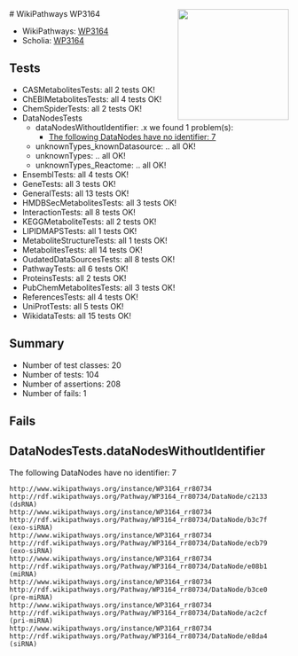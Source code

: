 <img style="float: right; width: 200px" src="https://upload.wikimedia.org/wikipedia/commons/thumb/8/83/Wplogo_with_text_500.png/640px-Wplogo_with_text_500.png" />
# WikiPathways WP3164

* WikiPathways: [WP3164](https://wikipathways.org/pathways/WP3164)
* Scholia: [WP3164](https://scholia.toolforge.org/wikipathways/WP3164)
## Tests
* CASMetabolitesTests: all 2 tests OK!
* ChEBIMetabolitesTests: all 4 tests OK!
* ChemSpiderTests: all 2 tests OK!
* DataNodesTests
    * dataNodesWithoutIdentifier: .x we found 1 problem(s):
        * [The following DataNodes have no identifier: 7](#d2d32fa6)
    * unknownTypes_knownDatasource: .. all OK!
    * unknownTypes: .. all OK!
    * unknownTypes_Reactome: .. all OK!
* EnsemblTests: all 4 tests OK!
* GeneTests: all 3 tests OK!
* GeneralTests: all 13 tests OK!
* HMDBSecMetabolitesTests: all 3 tests OK!
* InteractionTests: all 8 tests OK!
* KEGGMetaboliteTests: all 2 tests OK!
* LIPIDMAPSTests: all 1 tests OK!
* MetaboliteStructureTests: all 1 tests OK!
* MetabolitesTests: all 14 tests OK!
* OudatedDataSourcesTests: all 8 tests OK!
* PathwayTests: all 6 tests OK!
* ProteinsTests: all 2 tests OK!
* PubChemMetabolitesTests: all 3 tests OK!
* ReferencesTests: all 4 tests OK!
* UniProtTests: all 5 tests OK!
* WikidataTests: all 15 tests OK!


## Summary

* Number of test classes: 20
* Number of tests: 104
* Number of assertions: 208
* Number of fails: 1

## Fails

<a name="d2d32fa6" />

## DataNodesTests.dataNodesWithoutIdentifier

The following DataNodes have no identifier: 7
```
http://www.wikipathways.org/instance/WP3164_rr80734 http://rdf.wikipathways.org/Pathway/WP3164_rr80734/DataNode/c2133 (dsRNA)
http://www.wikipathways.org/instance/WP3164_rr80734 http://rdf.wikipathways.org/Pathway/WP3164_rr80734/DataNode/b3c7f (exo-siRNA)
http://www.wikipathways.org/instance/WP3164_rr80734 http://rdf.wikipathways.org/Pathway/WP3164_rr80734/DataNode/ecb79 (exo-siRNA)
http://www.wikipathways.org/instance/WP3164_rr80734 http://rdf.wikipathways.org/Pathway/WP3164_rr80734/DataNode/e08b1 (miRNA)
http://www.wikipathways.org/instance/WP3164_rr80734 http://rdf.wikipathways.org/Pathway/WP3164_rr80734/DataNode/b3ce0 (pre-miRNA)
http://www.wikipathways.org/instance/WP3164_rr80734 http://rdf.wikipathways.org/Pathway/WP3164_rr80734/DataNode/ac2cf (pri-miRNA)
http://www.wikipathways.org/instance/WP3164_rr80734 http://rdf.wikipathways.org/Pathway/WP3164_rr80734/DataNode/e8da4 (siRNA)
```


